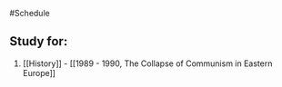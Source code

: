 #Schedule

## Study for:
1. [[History]] - [[1989 - 1990, The Collapse of Communism in Eastern Europe]]